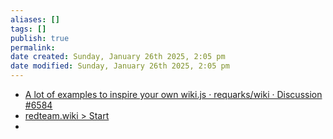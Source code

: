 ```yaml
---
aliases: []
tags: []
publish: true
permalink:
date created: Sunday, January 26th 2025, 2:05 pm
date modified: Sunday, January 26th 2025, 2:05 pm
---
```


- [A lot of examples to inspire your own wiki.js · requarks/wiki · Discussion #6584](https://github.com/requarks/wiki/discussions/6584)
- [redteam.wiki > Start](https://redteam.wiki/)
- 